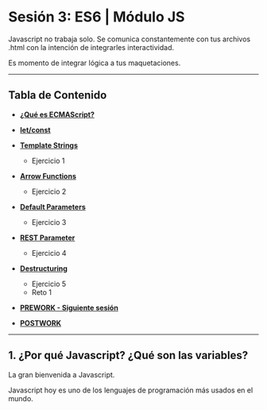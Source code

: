 # Sesión 3: ES6 | Módulo JS

Javascript no trabaja solo. Se comunica constantemente con tus archivos .html con la intención de integrarles interactividad.

Es momento de integrar lógica a tus maquetaciones.


***

## Tabla de Contenido
  
  - **[¿Qué es ECMAScript?](#haz-un-"fork"-del-repositorio)**
    
  - **[let/const](#)**
    
  - **[Template Strings](#)**
    - Ejercicio 1
    
  - **[Arrow Functions](#)**
    - Ejercicio 2
    
  - **[Default Parameters](#)**
    - Ejercicio 3
  
  - **[REST Parameter](#)**
    - Ejercicio 4
    
  - **[Destructuring](#)**
    - Ejercicio 5
    - Reto 1
    
  - **[PREWORK - Siguiente sesión](#prework)**
  
  - **[POSTWORK](#postwork)**
  
***

## 1. ¿Por qué Javascript? ¿Qué son las variables?

La gran bienvenida a Javascript.

Javascript hoy es uno de los lenguajes de programación más usados en el mundo.

